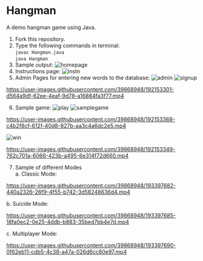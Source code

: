 # Hangman
A demo hangman game using Java.

1. Fork this repository.
2. Type the following commands in terminal: <br>
````javac Hangman.java```` <br>
````java Hangman```` <br>
3. Sample output:
![homepage](https://github.com/prateekshyap/Hangman/blob/main/img/homepage.png)
4. Instructions page:
![instn](https://github.com/prateekshyap/Hangman/blob/main/img/instn.png)
5. Admin Pages for entering new words to the database:
![admin](https://github.com/prateekshyap/Hangman/blob/main/img/admin.png)
![signup](https://github.com/prateekshyap/Hangman/blob/main/img/signup.png)



https://user-images.githubusercontent.com/39868948/192153301-d564a9df-62ee-4eaf-9d78-a16884fa3f77.mp4


6. Sample game:
![play](https://github.com/prateekshyap/Hangman/blob/main/img/play.png)
![samplegame](https://github.com/prateekshyap/Hangman/blob/main/img/samplegame.png)




https://user-images.githubusercontent.com/39868948/192153368-c4b2f8cf-612f-40d8-827b-aa3c4a6dc2e5.mp4



![win](https://github.com/prateekshyap/Hangman/blob/main/img/win.png)



https://user-images.githubusercontent.com/39868948/192153349-762c701a-6066-423b-a495-6e314f72d660.mp4




7. Sample of different Modes<br>
  a. Classic Mode:<br>
  

https://user-images.githubusercontent.com/39868948/193397682-440a2326-26f9-4f55-b742-3d58248636d4.mp4


  b. Suicide Mode:<br>
  

https://user-images.githubusercontent.com/39868948/193397685-18fa0ec2-0e25-4ddb-b883-35bed7bb4e7d.mp4


  c. Multiplayer Mode: <br>
  

https://user-images.githubusercontent.com/39868948/193397690-0f62eb11-cdb5-4c38-a47a-026d6cc80e97.mp4


